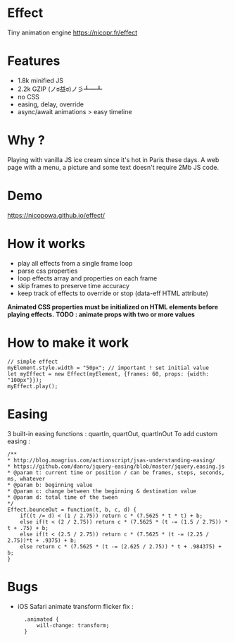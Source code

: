 
# Effect

Tiny animation engine
https://nicopr.fr/effect

# Features

 - 1.8k minified JS
 - 2.2k GZIP (ノಠ益ಠ)ノ彡┻━┻
 - no CSS
 - easing, delay, override
 - async/await animations > easy timeline

# Why ?
Playing with vanilla JS ice cream since it's hot in Paris these days.
A web page with a menu, a picture and some text doesn't require 2Mb JS code.

# Demo

https://nicopowa.github.io/effect/

# How it works

- play all effects from a single frame loop
- parse css properties
- loop effects array and properties on each frame
- skip frames to preserve time accuracy
- keep track of effects to override or stop (data-eff HTML attribute)

**Animated CSS properties must be initialized on HTML elements before playing effects.**
**TODO : animate props with two or more values**


# How to make it work

    // simple effect
    myElement.style.width = "50px"; // important ! set initial value
    let myEffect = new Effect(myElement, {frames: 60, props: {width: "100px"}});
    myEffect.play();

# Easing

3 built-in easing functions : quartIn, quartOut, quartInOut
To add custom easing :

    /**
	* http://blog.moagrius.com/actionscript/jsas-understanding-easing/
	* https://github.com/danro/jquery-easing/blob/master/jquery.easing.js
	* @param t: current time or position / can be frames, steps, seconds, ms, whatever
	* @param b: beginning value
	* @param c: change between the beginning & destination value
	* @param d: total time of the tween
	*/
    Effect.bounceOut = function(t, b, c, d) {
		if((t /= d) < (1 / 2.75)) return c * (7.5625 * t * t) + b;
		else if(t < (2 / 2.75)) return c * (7.5625 * (t -= (1.5 / 2.75)) * t + .75) + b;
		else if(t < (2.5 / 2.75)) return c * (7.5625 * (t -= (2.25 / 2.75))*t + .9375) + b;
		else return c * (7.5625 * (t -= (2.625 / 2.75)) * t + .984375) + b;
	}
    
# Bugs
- iOS Safari animate transform flicker fix :
		
		.animated {
			will-change: transform;
		}

